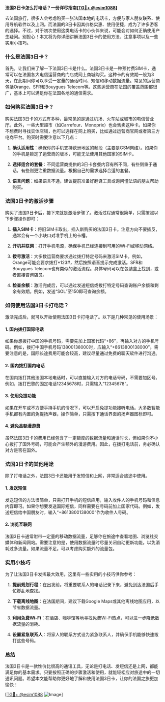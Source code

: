 **法国3日卡怎么打电话？一份详尽指南[[TG💪+ @esim1088](https://t.me/s/esim1088)]**

去法国旅行，很多人会考虑购买一张法国本地的电话卡，方便与家人朋友联系、使用导航软件以及上网。而法国的3日卡因其价格实惠、使用便捷，成为了许多游客的选择。不过，对于初次使用这类电话卡的小伙伴来说，可能会对如何正确使用产生疑问。别担心！本文将为你详细讲解法国3日卡的使用方法、注意事项以及一些实用小技巧。

### 什么是法国3日卡？

首先，让我们来了解一下法国3日卡是什么。法国3日卡是一种预付费SIM卡，通常可以在法国各大电信运营商的门店或网上商城购买。这种卡的有效期一般为3天，在此期间你可以享受一定量的通话时间、短信和移动数据流量。常见的运营商包括Orange、SFR和Bouygues Telecom等。这些运营商在法国的覆盖范围都很广，基本上可以满足你在法国各地的通信需求。

### 如何购买法国3日卡？

购买法国3日卡的方式有多种，最常见的是通过机场、火车站或城市的电信营业厅。此外，一些大型超市（如Carrefour、Monoprix）也会售卖这种卡。如果你不想费时寻找实体店铺，也可以选择在网上购买，比如通过运营商官网或者第三方电商平台。购买时需要注意以下几点：

1. **确认适用性**：确保你的手机支持欧洲地区的频段（主要是GSM网络）。如果你的手机是锁定了运营商的版本，可能无法使用其他国家的SIM卡。
   
2. **选择适合的套餐**：不同运营商提供的3日卡套餐内容有所不同，有些侧重于通话，有些则更注重数据流量。根据自己的需求选择合适的套餐。

3. **语言问题**：如果语言不通，建议提前准备好翻译工具或询问懂法语的朋友帮助购买。

### 法国3日卡的激活步骤

购买了法国3日卡后，接下来就是激活步骤了。激活过程通常很简单，只需按照以下步骤操作即可：

1. **插入SIM卡**：将旧SIM卡取出，插入新购买的法国3日卡。注意方向不要插反，通常会有一个小缺口对准手机上的卡槽。

2. **开机并联网**：打开手机电源，确保手机已经连接到可用的Wi-Fi或移动网络。

3. **拨号激活**：大多数运营商要求通过拨打特定号码来激活SIM卡。例如，Orange可能会要求拨打*123#，然后按照语音提示完成激活。SFR和Bouygues Telecom也有类似的激活流程。具体号码可以在包装盒上找到，或者直接咨询店员。

4. **检查余额**：激活完成后，可以通过发送短信或拨打特定号码查询账户余额和剩余有效期。例如，发送“SOL”至150即可查询余额。

### 如何使用法国3日卡打电话？

激活完成后，就可以开始使用法国3日卡打电话了。以下是几种常见的使用场景：

#### 1. 国内拨打国际电话

如果你想拨打中国的手机号码，需要先加上国家代码“+86”，再输入对方的手机号码。例如，拨打中国手机号码13800138000时，应输入“+8613800138000”。需要注意的是，国际长途费用可能会较高，建议尽量通过免费的聊天软件进行沟通。

#### 2. 国内拨打国内电话

在国内拨打其他法国本地电话时，可以直接输入对方的电话号码，不需要加区号。例如，拨打巴黎的固定电话12345678时，只需输入“12345678”。

#### 3. 使用免提功能

如果在开车或不方便手持手机的情况下，可以开启免提功能接听电话。大多数智能手机都有内置的免提扬声器，操作简单，只需按下通话界面的扬声器图标即可。

#### 4. 避免高额漫游费

虽然法国3日卡的费用已经包含了一定额度的数据流量和通话时长，但如果你不小心拨打了国外号码，可能会产生额外的漫游费用。因此，在拨打电话前，务必确认对方是否在国外。

### 法国3日卡的其他用途

除了打电话之外，法国3日卡还能用于发短信和上网，非常适合旅途中使用。

#### 1. 发送短信

发送短信的方法很简单，只需打开手机的短信应用，输入收件人的手机号码和信息内容即可。如果你想要发送国际短信，同样需要在号码前加上国家代码。例如，发送短信给中国朋友时，输入“+8613800138000”作为收件人号码。

#### 2. 浏览互联网

法国3日卡通常附带一定量的移动数据流量，足够你在旅途中查看地图、浏览社交媒体和新闻网站。需要注意的是，使用数据流量时尽量关闭自动更新功能，以免消耗过多流量。如果流量不足，可以考虑购买额外的流量包。

### 实用小技巧

为了让法国3日卡发挥最大效用，这里有一些实用的小技巧供你参考：

1. **提前规划行程**：在出发前，将重要联系人的电话记录下来，避免到达法国后手忙脚乱地查找。

2. **下载离线地图**：在法国期间，建议下载Google Maps或其他离线地图应用，以节省数据流量。

3. **利用免费Wi-Fi**：在酒店、咖啡馆等地寻找免费Wi-Fi热点，可以进一步降低数据流量的消耗。

4. **设置紧急联系人**：将家人的联系方式设为紧急联系人，并确保手机能够快速拨打这些号码。

### 总结

法国3日卡是一款性价比很高的通讯工具，无论是打电话、发短信还是上网，都能满足你的基本需求。只要按照正确的步骤激活和使用，就能轻松应对旅途中的一切通讯问题。希望本文能帮助你更好地了解和使用法国3日卡，让你的法国之旅更加愉快！

[[TG💪+ @esim1088](https://t.me/s/esim1088) ![Image](https://i.postimg.cc/4NQfJmqS/Snipaste-2025-05-13-00-14-12.png)]